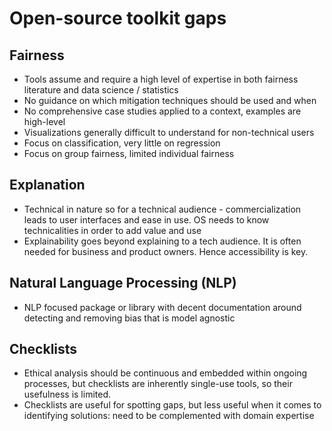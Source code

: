 # Open-source toolkit gaps

## Fairness

- Tools assume and require a high level of expertise in both fairness literature and data science / statistics
- No guidance on which mitigation techniques should be used and when
- No comprehensive case studies applied to a context, examples are high-level
- Visualizations generally difficult to understand for non-technical users
- Focus on classification, very little on regression
- Focus on group fairness, limited individual fairness

## Explanation

- Technical in nature so for a technical audience - commercialization leads to user interfaces and ease in use. OS needs to know technicalities in order to add value and use
- Explainability goes beyond explaining to a tech audience. It is often needed for business and product owners. Hence accessibility is key.

## Natural Language Processing (NLP)

- NLP focused package or library with decent documentation around detecting and removing bias that is model agnostic

## Checklists

- Ethical analysis should be continuous and embedded within ongoing processes, but checklists are inherently single-use tools, so their usefulness is limited.
- Checklists are useful for spotting gaps, but less useful when it comes to identifying solutions: need to be complemented with domain expertise

